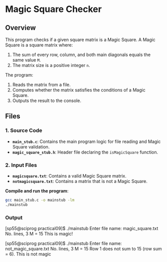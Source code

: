 # Magic Square Checker

## Overview
This program checks if a given square matrix is a Magic Square. A Magic Square is a square matrix where:
1. The sum of every row, column, and both main diagonals equals the same value `M`.
2. The matrix size is a positive integer `n`.

The program:
1. Reads the matrix from a file.
2. Computes whether the matrix satisfies the conditions of a Magic Square.
3. Outputs the result to the console.

## Files
### 1. **Source Code**
- **`main_stub.c`**: Contains the main program logic for file reading and Magic Square validation.
- **`magic_square_stub.h`**: Header file declaring the `isMagicSquare` function.

### 2. **Input Files**
- **`magicsquare.txt`**: Contains a valid Magic Square matrix.
- **`notmagicsquare.txt`**: Contains a matrix that is not a Magic Square.

**Compile and run the program**:
```bash
gcc main_stub.c -o mainstub -lm
./mainstub
```

### Output
[sp55@sciprog practical09]$ ./mainstub
Enter file name: magic_square.txt
No. lines, 3
M = 15
This is magic!

[sp55@sciprog practical09]$ ./mainstub
Enter file name: not_magic_square.txt
No. lines, 3
M = 15
Row 1 does not sum to 15 (row sum = 6).
This is not magic